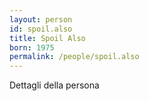 ```yaml
---
layout: person
id: spoil.also
title: Spoil Also
born: 1975
permalink: /people/spoil.also
---
```


Dettagli della persona 